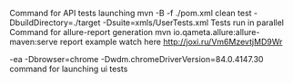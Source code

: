 Command for API tests launching
mvn -B -f ./pom.xml clean test -DbuildDirectory=./target -Dsuite=xmls/UserTests.xml
Tests run in parallel
Command for allure-report generation
mvn io.qameta.allure:allure-maven:serve
report example watch here http://joxi.ru/Vm6MzevtjMD9Wr

-ea -Dbrowser=chrome -Dwdm.chromeDriverVersion=84.0.4147.30  command for launching ui tests


